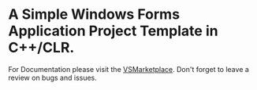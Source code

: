 # A Simple Windows Forms Application Project Template in C++/CLR.

For Documentation please visit the [VSMarketplace](https://marketplace.visualstudio.com/items?itemName=Sciber.cppwinformsproject&ssr=false#overview).
Don't forget to leave a review on bugs and issues.
